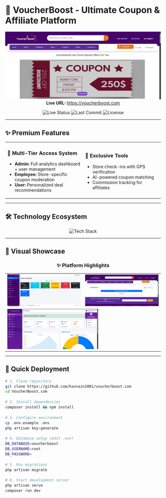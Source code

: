 # 🚀 VoucherBoost - Ultimate Coupon & Affiliate Platform

<p align="center">
  <a href="https://voucherboost.com" target="_blank">
    <img src="/public/images/voucherboost.PNG" width="800" alt="VoucherBoost Banner">
  </a>
  <br>
  <strong>Live URL: </strong> <a href="https://voucherboost.com" target="_blank">https://voucherboost.com</a>
</p>

<div align="center">
  <img src="https://img.shields.io/badge/Live-Production-brightgreen" alt="Live Status">
  <img src="https://img.shields.io/github/last-commit/hasnain2001/VoucherBoost" alt="Last Commit">
  <img src="https://img.shields.io/badge/License-MIT-blue" alt="License">
</div>

---

## ✨ Premium Features

<div align="center">
  <table>
    <tr>
      <td width="50%">
        <h3>👑 Multi-Tier Access System</h3>
        <ul>
          <li><b>Admin:</b> Full analytics dashboard + user management</li>
          <li><b>Employee:</b> Store-specific coupon moderation</li>
          <li><b>User:</b> Personalized deal recommendations</li>
        </ul>
      </td>
      <td width="50%">
        <h3>💎 Exclusive Tools</h3>
        <ul>
          <li>Store check-ins with GPS verification</li>
          <li>AI-powered coupon matching</li>
          <li>Commission tracking for affiliates</li>
        </ul>
      </td>
    </tr>
  </table>
</div>

---

## 🛠️ Technology Ecosystem

<div align="center">
  <img src="https://skillicons.dev/icons?i=laravel,php,bootstrap,css,javascript,mysql,pusher&perline=7" alt="Tech Stack">
</div>

---

## 🎨 Visual Showcase

<div align="center">
  <h3>✨ Platform Highlights</h3>
  <table>
    <tr>
      <td><img src="/public/images/admin.PNG" width="100%" alt="Admin Dashboard"></td>
      <td><img src="/public/images/user.PNG" width="100%" alt="User Interface"></td>
    </tr>
    <tr>
      <td colspan="2"><img src="/public/images/employee.PNG" width="60%" alt="Employee Portal"></td>
    </tr>
  </table>
</div>

---

## 🚀 Quick Deployment

```bash
# 1. Clone repository
git clone https://github.com/hasnain2001/voucherboost.com
cd VoucherBoost.com

# 2. Install dependencies
composer install && npm install

# 3. Configure environment
cp .env.example .env
php artisan key:generate

# 4. Database setup (edit .env)
DB_DATABASE=voucherboost
DB_USERNAME=root
DB_PASSWORD=

# 5. Run migrations
php artisan migrate 

# 6. Start development server
php artisan serve
composer run dev 
